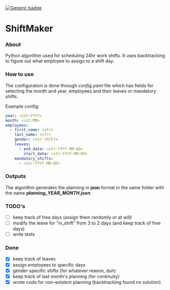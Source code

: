 [![Generic badge](https://img.shields.io/badge/python_version-3.9.0-blue.svg)](https://shields.io/)
# ShiftMaker

### About
Python algorithm used for scheduling 24hr work shifts. It uses backtracking to figure out
what employee to assign to a shift day.

### How to use
The configuration is done through _config.yaml_ file which has fields for selecting the month and year,
 employees and their leaves or mandatory shifts.

Example config:

```yaml
year: <int:YYYY>
month: <int:MM>
employees: 
  - first_name: <str>
    last_name: <str>
    gender: <str:(M/F)>
    leaves: 
      - end_date: <str:YYYY-MM-DD>
        start_date: <str:YYYY-MM-DD>
    mandatory_shifts: 
      - <str:YYYY-MM-DD>
```

### Outputs
The algorithm generates the planning in __json__ format in the same folder
with the name ___planning_YEAR_MONTH.json___.

### TODO's

 - [ ] keep track of free days (assign them randomly or at will)
 - [ ] modify the leave for "in_shift" from 3 to 2 days (and keep track of free days)
 - [ ] write tests

### Done

 - [x] keep track of leaves
 - [x] assign employees to specific days
 - [x] gender specific shifts (for whatever reason, duh)
 - [x] keep track of last month's planning (for continuity)
 - [x] wrote code for non-existent planning (backtracking found no solution)